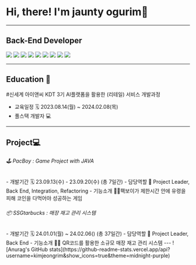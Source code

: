 # Hi, there! I'm jaunty ogurim👋

<!--
**kimjeongrim/kimjeongrim** is a ✨ _special_ ✨ repository because its `README.md` (this file) appears on your GitHub profile.

Here are some ideas to get you started:

- 🔭 I’m currently working on ...
- 🌱 I’m currently learning ...
- 👯 I’m looking to collaborate on ...
- 🤔 I’m looking for help with ...
- 💬 Ask me about ...
- 📫 How to reach me: ...
- 😄 Pronouns: ...
- ⚡ Fun fact: ...
-->

---
## Back-End Developer
<img src="https://img.shields.io/badge/Java-007396?style=flat&logo=java&logoColor=white" /> 
<img src="https://img.shields.io/badge/SpringBoot-6DB33F?style=flat&logo=springboot&logoColor=white" />
<img src="https://img.shields.io/badge/MySQL-4479A1?style=flat&logo=MySQL&logoColor=white" />
<img src="https://img.shields.io/badge/MyBatis-C4242B?style=flat&logo=MyBatis&logoColor=white" />
<img src="https://img.shields.io/badge/ApacheMaven-C71A36?style=flat&logo=apachemaven&logoColor=white" />
<img src="https://img.shields.io/badge/Junit4-25A162?style=flat&logo=Junit4&logoColor=white" />
<img src="https://img.shields.io/badge/Swagger-85EA2D?style=flat&logo=swagger&logoColor=white" />
<img src="https://img.shields.io/badge/Spring Security-6DB33F?style=flat&logo=Spring Security&logoColor=white" />
<img src="https://img.shields.io/badge/JWT-4B4B77?style=flat&logo=JWT&logoColor=white" />

---
## Education 📒
#신세계 아이앤씨 KDT 3기
AI플랫폼을 활용한 (리테일) 서비스 개발과정
- 교육일정 🗓️ 2023.08.14(월) ~ 2024.02.08(목)
- 풀스택 개발자 💻
---
## Project💻
<H6>🕹️ PacBoy : Game Project with JAVA</H6>
- 개발기간 🗓️ 23.09.13(수) - 23.09.20(수) (총 7일간)
- 담당역할 👻 Project Leader, Back End, Integration, Refactoring
- 기능소개 💁‍♀️팩보이가 제한시간 안에 유령을 피해 코인을 다먹어야 성공하는 게임

<H6>📦 SSGtarbucks : 매장 재고 관리 시스템</H6>
- 개발기간 🗓️ 24.01.01(월) ~ 24.02.06() (총 37일간)
- 담당역할 🐥 Project Leader, Back End 
- 기능소개 💁‍♂️ QR코드를 활용한 소규모 매장 재고 관리 시스템
---
![Anurag's GitHub stats](https://github-readme-stats.vercel.app/api?username=kimjeongrim&show_icons=true&theme=midnight-purple)
